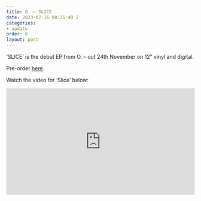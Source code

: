 ```yaml
---
title: O. – SLICE
date: 2023-07-16 08:35:49 Z
categories:
- update
order: 6
layout: post
---
```


‘SLICE’ is the debut EP from O. – out 24th November on 12” vinyl and digital.


Pre-order  <a href="https://ffm.to/o_slice_ep" >here</a>. 

Watch the video for ‘Slice’ below:
 
<style>.embed-container { position: relative; padding-bottom: 56.25%; height: 0; overflow: hidden; max-width: 100%; } .embed-container iframe, .embed-container object, .embed-container embed { position: absolute; top: 0; left: 0; width: 100%; height: 100%; }</style><div class='embed-container'><iframe src='https://www.youtube.com/embed/X6xJ2FEMiRU?si=bSahZzy9b2Hrnamw' frameborder='0' allowfullscreen></iframe></div>
<p> </p>
